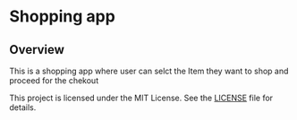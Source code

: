 # Shopping app

## Overview
This is a shopping app where user can selct the Item they want to shop and proceed for the chekout






This project is licensed under the MIT License. See the [LICENSE](LICENSE) file for details.
